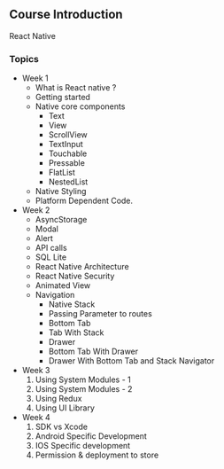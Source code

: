 ## Course Introduction

React Native

### Topics

- Week 1
  - What is React native ?
  - Getting started
  - Native core components
    - Text
    - View
    - ScrollView
    - TextInput
    - Touchable
    - Pressable
    - FlatList
    - NestedList
  - Native Styling
  - Platform Dependent Code.
- Week 2
  - AsyncStorage
  - Modal
  - Alert
  - API calls
  - SQL Lite
  - React Native Architecture
  - React Native Security
  - Animated View
  - Navigation
    - Native Stack
    - Passing Parameter to routes
    - Bottom Tab
    - Tab With Stack
    - Drawer
    - Bottom Tab With Drawer
    - Drawer With Bottom Tab and Stack Navigator
- Week 3
  1. Using System Modules - 1
  2. Using System Modules - 2
  3. Using Redux
  4. Using UI Library
- Week 4
  1. SDK vs Xcode
  2. Android Specific Development
  3. IOS Specific development
  4. Permission & deployment to store
